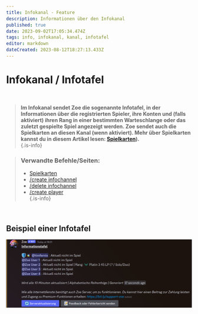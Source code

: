```yaml
---
title: Infokanal - Feature
description: Informationen über den Infokanal
published: true
date: 2023-09-02T17:05:34.474Z
tags: info, infokanal, kanal, infotafel
editor: markdown
dateCreated: 2023-08-12T18:27:13.433Z
---
```


# Infokanal / Infotafel

<br> 

>**Im Infokanal sendet Zoe die sogenannte Infotafel, in der Informationen über die registrierten Spieler, ihre Konten und (falls aktiviert) ihren Rang in einer bestimmten Warteschlange oder das zuletzt gespielte Spiel angezeigt werden. Zoe sendet auch die Spielkarten an diesen Kanal (wenn aktiviert). Mehr über Spielkarten kannst du in diesem Artikel lesen: [Spielkarten](/en/features/gamecards)).**  
>{.is-info}

> ### Verwandte Befehle/Seiten:
>- [Spielkarten](/en/features/gamecards/)
>- [/create infochannel](/en/commands/create/infoChannel/)
>- [/delete infochannel](/en/commands/delete/infoChannel/)
>- [/create player](/en/commands/create/player/)  
> {.is-info}

<br>

## Beispiel einer Infotafel

![](/de_/de_infochannel.png)